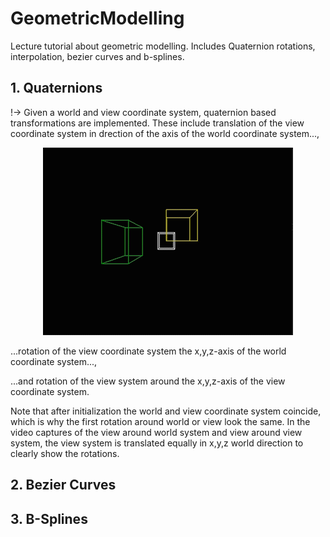 # GeometricModelling
Lecture tutorial about geometric modelling. Includes Quaternion rotations, interpolation, bezier curves and b-splines.

## 1. Quaternions
!-> Given a world and view coordinate system, quaternion based transformations are implemented. These include translation of the view coordinate system in drection of the axis of the world coordinate system...,

<p align="center"> 
  <img src="media/GM_translation.gif">
</p>

...rotation of the view coordinate system  the x,y,z-axis of the world coordinate system...,

...and rotation of the view system around the x,y,z-axis of the view coordinate system.

Note that after initialization the world and view coordinate system coincide, which is why the first rotation around world or view look the same. In the video captures of the view around world system and view around view system, the view system is translated equally in x,y,z world direction to clearly show the rotations.

## 2. Bezier Curves

## 3. B-Splines
